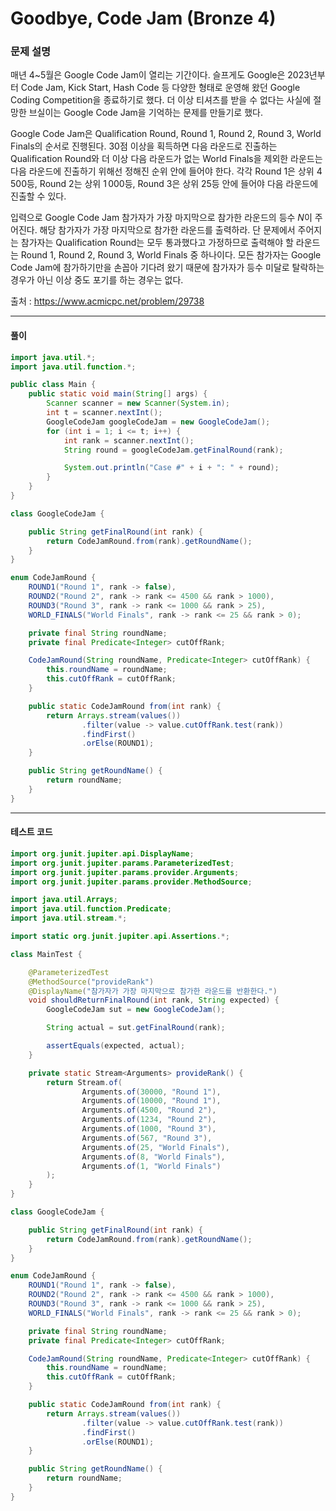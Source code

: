 # Goodbye, Code Jam (Bronze 4)

### 문제 설명

매년 4~5월은 Google Code Jam이 열리는 기간이다. 슬프게도 Google은 2023년부터 Code Jam, Kick Start, Hash Code 등 다양한 형태로 운영해 왔던 Google Coding Competition을 종료하기로 했다. 더 이상 티셔츠를 받을 수 없다는 사실에 절망한 브실이는 Google Code Jam을 기억하는 문제를 만들기로 했다.

Google Code Jam은 Qualification Round, Round 1, Round 2, Round 3, World Finals의 순서로 진행된다. 30점 이상을 획득하면 다음 라운드로 진출하는 Qualification Round와 더 이상 다음 라운드가 없는 World Finals을 제외한 라운드는 다음 라운드에 진출하기 위해선 정해진 순위 안에 들어야 한다. 각각 Round 1은 상위 $4\,500$등, Round 2는 상위 $1\,000$등, Round 3은 상위 $25$등 안에 들어야 다음 라운드에 진출할 수 있다.

입력으로 Google Code Jam 참가자가 가장 마지막으로 참가한 라운드의 등수 $N$이 주어진다. 해당 참가자가 가장 마지막으로 참가한 라운드를 출력하라. 단 문제에서 주어지는 참가자는 Qualification Round는 모두 통과했다고 가정하므로 출력해야 할 라운드는 Round 1, Round 2, Round 3, World Finals 중 하나이다. 모든 참가자는 Google Code Jam에 참가하기만을 손꼽아 기다려 왔기 때문에 참가자가 등수 미달로 탈락하는 경우가 아닌 이상 중도 포기를 하는 경우는 없다.

출처 : https://www.acmicpc.net/problem/29738

---

#### 풀이
~~~java
import java.util.*;
import java.util.function.*;

public class Main {
    public static void main(String[] args) {
        Scanner scanner = new Scanner(System.in);
        int t = scanner.nextInt();
        GoogleCodeJam googleCodeJam = new GoogleCodeJam();
        for (int i = 1; i <= t; i++) {
            int rank = scanner.nextInt();
            String round = googleCodeJam.getFinalRound(rank);

            System.out.println("Case #" + i + ": " + round);
        }
    }
}

class GoogleCodeJam {

    public String getFinalRound(int rank) {
        return CodeJamRound.from(rank).getRoundName();
    }
}

enum CodeJamRound {
    ROUND1("Round 1", rank -> false),
    ROUND2("Round 2", rank -> rank <= 4500 && rank > 1000),
    ROUND3("Round 3", rank -> rank <= 1000 && rank > 25),
    WORLD_FINALS("World Finals", rank -> rank <= 25 && rank > 0);

    private final String roundName;
    private final Predicate<Integer> cutOffRank;

    CodeJamRound(String roundName, Predicate<Integer> cutOffRank) {
        this.roundName = roundName;
        this.cutOffRank = cutOffRank;
    }

    public static CodeJamRound from(int rank) {
        return Arrays.stream(values())
                .filter(value -> value.cutOffRank.test(rank))
                .findFirst()
                .orElse(ROUND1);
    }

    public String getRoundName() {
        return roundName;
    }
}
~~~

---

#### 테스트 코드
~~~java
import org.junit.jupiter.api.DisplayName;
import org.junit.jupiter.params.ParameterizedTest;
import org.junit.jupiter.params.provider.Arguments;
import org.junit.jupiter.params.provider.MethodSource;

import java.util.Arrays;
import java.util.function.Predicate;
import java.util.stream.*;

import static org.junit.jupiter.api.Assertions.*;

class MainTest {

    @ParameterizedTest
    @MethodSource("provideRank")
    @DisplayName("참가자가 가장 마지막으로 참가한 라운드를 반환한다.")
    void shouldReturnFinalRound(int rank, String expected) {
        GoogleCodeJam sut = new GoogleCodeJam();

        String actual = sut.getFinalRound(rank);

        assertEquals(expected, actual);
    }

    private static Stream<Arguments> provideRank() {
        return Stream.of(
                Arguments.of(30000, "Round 1"),
                Arguments.of(10000, "Round 1"),
                Arguments.of(4500, "Round 2"),
                Arguments.of(1234, "Round 2"),
                Arguments.of(1000, "Round 3"),
                Arguments.of(567, "Round 3"),
                Arguments.of(25, "World Finals"),
                Arguments.of(8, "World Finals"),
                Arguments.of(1, "World Finals")
        );
    }
}

class GoogleCodeJam {

    public String getFinalRound(int rank) {
        return CodeJamRound.from(rank).getRoundName();
    }
}

enum CodeJamRound {
    ROUND1("Round 1", rank -> false),
    ROUND2("Round 2", rank -> rank <= 4500 && rank > 1000),
    ROUND3("Round 3", rank -> rank <= 1000 && rank > 25),
    WORLD_FINALS("World Finals", rank -> rank <= 25 && rank > 0);

    private final String roundName;
    private final Predicate<Integer> cutOffRank;

    CodeJamRound(String roundName, Predicate<Integer> cutOffRank) {
        this.roundName = roundName;
        this.cutOffRank = cutOffRank;
    }

    public static CodeJamRound from(int rank) {
        return Arrays.stream(values())
                .filter(value -> value.cutOffRank.test(rank))
                .findFirst()
                .orElse(ROUND1);
    }

    public String getRoundName() {
        return roundName;
    }
}
~~~
